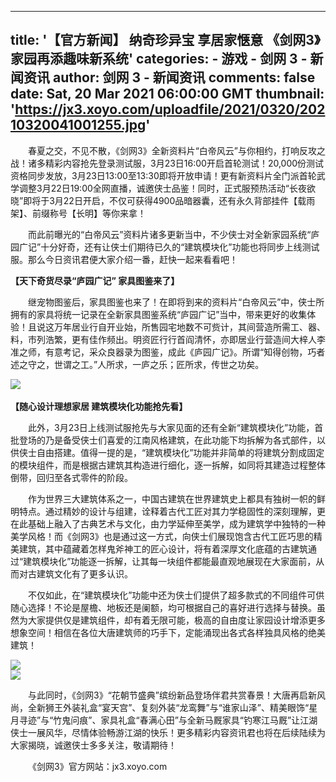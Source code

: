 
---
title: '【官方新闻】
                              纳奇珍异宝 享居家惬意 《剑网3》家园再添趣味新系统'
categories: 
    - 游戏
    - 剑网 3 - 新闻资讯
author: 剑网 3 - 新闻资讯
comments: false
date: Sat, 20 Mar 2021 06:00:00 GMT
thumbnail: 'https://jx3.xoyo.com/uploadfile/2021/0320/20210320041001255.jpg'
---

<div>   
<p style="text-indent: 2em">春夏之交，不见不散，《剑网3》全新资料片“白帝风云”与你相约，打响反攻之战！诸多精彩内容抢先登录测试服，3月23日16:00开启首轮测试！20,000份测试资格同步发放，3月23日13:00至13:30即将开放申请！更有新资料片全门派首轮武学调整3月22日19:00全网直播，诚邀侠士品鉴！同时，正式服预热活动“长夜欲晓”即将于3月22日开启，不仅可获得4900品暗器囊，还有永久背部挂件【载雨架】、前缀称号【长明】等你来拿！</p>
<p style="text-indent: 2em">而此前曝光的“白帝风云”资料片诸多更新当中，不少侠士对全新家园系统“庐园广记”十分好奇，还有让侠士们期待已久的“建筑模块化”功能也将同步上线测试服。那么今日资讯君便大家介绍一番，赶快一起来看看吧！</p>
<div><strong>【天下奇货尽录“庐园广记” 家具图鉴来了】</strong></div>
<p style="text-indent: 2em">继宠物图鉴后，家具图鉴也来了！在即将到来的资料片“白帝风云”中，侠士所拥有的家具将统一记录在全新家具图鉴系统“庐园广记”当中，带来更好的收集体验！且说这万年居业行自开业始，所售园宅地数不可赀计，其间营造所需工、器、料，市列浩繁，更有佳作频出。明资匠行行首阎清怀，亦即居业行营造间大梓人李准之师，有意考记，采众良器录为图鉴，成此《庐园广记》。所谓“知得创物，巧者述之守之，世谓之工。”人所求，一庐之乐；匠所求，传世之功矣。</p>
<div><img src="https://jx3.xoyo.com/uploadfile/2021/0320/20210320041001255.jpg" referrerpolicy="no-referrer"></div>
<div> </div>
<div><strong>【随心设计理想家居 建筑模块化功能抢先看】</strong></div>
<p style="text-indent: 2em">此外，3月23日上线测试服抢先与大家见面的还有全新“建筑模块化”功能，首批登场的乃是备受侠士们喜爱的江南风格建筑，在此功能下均拆解为各式部件，以供侠士自由搭建。值得一提的是，“建筑模块化”功能并非简单的将建筑分割成固定的模块组件，而是根据古建筑其构造进行细化，逐一拆解，如同将其建造过程整体倒带，回归至各式零件的阶段。</p>
<p style="text-indent: 2em">作为世界三大建筑体系之一，中国古建筑在世界建筑史上都具有独树一帜的鲜明特点。通过精妙的设计与组建，诠释着古代工匠对其力学稳固性的深刻理解，更在此基础上融入了古典艺术与文化，由力学延伸至美学，成为建筑学中独特的一种美学风格！而《剑网3》也是通过这一方式，向侠士们展现饱含古代工匠巧思的精美建筑，其中蕴藏着怎样鬼斧神工的匠心设计，将有着深厚文化底蕴的古建筑通过“建筑模块化”功能逐一拆解，让其每一块组件都能最直观地展现在大家面前，从而对古建筑文化有了更多认识。</p>
<p style="text-indent: 2em">不仅如此，在“建筑模块化”功能中还为侠士们提供了超多款式的不同组件可供随心选择！不论是屋檐、地板还是阑额，均可根据自己的喜好进行选择与替换。虽然为大家提供仅是建筑组件，却有着无限可能，极高的自由度让家园设计增添更多想象空间！相信在各位大唐建筑师的巧手下，定能涌现出各式各样独具风格的绝美建筑！</p>
<div><img src="https://jx3.xoyo.com/uploadfile/2021/0320/20210320041001256.jpg" referrerpolicy="no-referrer"><br>
<img src="https://jx3.xoyo.com/uploadfile/2021/0320/20210320041001449.jpg" referrerpolicy="no-referrer"></div>
<p style="text-indent: 2em">与此同时，《剑网3》“花朝节盛典”缤纷新品登场伴君共赏春景！大唐再启新风尚，全新狮王外装礼盒“宴天宫”、复刻外装“龙鸾舞”与“谁家山泽”、精美眼饰“星月寻迹”与“竹鬼问痕”、家具礼盒“春满心田”与全新马厩家具“钓寒江马厩”让江湖侠士一展风华，尽情体验畅游江湖的快乐！更多精彩内容资讯君也将在后续陆续为大家揭晓，诚邀侠士多多关注，敬请期待！</p>
<p style="text-indent: 2em">《剑网3》官方网站：jx3.xoyo.com</p>
<div> </div>
<div> </div>
<div> </div>
<div> </div>
                      
</div>
            